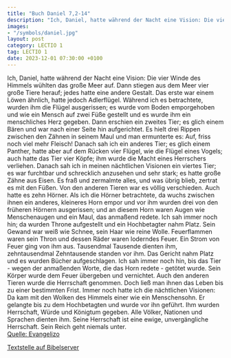 ```yaml
---
title: "Buch Daniel 7,2-14"
description: "Ich, Daniel, hatte während der Nacht eine Vision: Die vier Winde des Himmels wühlten das große Meer auf. Dann stiegen aus dem Meer vier große Tiere herauf; jedes hatte eine andere Gestalt. Das erste war einem Löwen ähnlich, hatte jedoch Adlerflügel. Während ich es betrachtete, wu...."
images:
- "/symbols/daniel.jpg"
layout: post
category: LECTIO 1
tag: LECTIO 1
date: 2023-12-01 07:30:00 +0100
---
```

Ich, Daniel, hatte während der Nacht eine Vision: Die vier Winde des Himmels wühlten das große Meer auf.
Dann stiegen aus dem Meer vier große Tiere herauf; jedes hatte eine andere Gestalt.
Das erste war einem Löwen ähnlich, hatte jedoch Adlerflügel. Während ich es betrachtete, wurden ihm die Flügel ausgerissen; es wurde vom Boden emporgehoben und wie ein Mensch auf zwei Füße gestellt und es wurde ihm ein menschliches Herz gegeben.<!--more-->
Dann erschien ein zweites Tier; es glich einem Bären und war nach einer Seite hin aufgerichtet. Es hielt drei Rippen zwischen den Zähnen in seinem Maul und man ermunterte es: Auf, friss noch viel mehr Fleisch!
Danach sah ich ein anderes Tier; es glich einem Panther, hatte aber auf dem Rücken vier Flügel, wie die Flügel eines Vogels; auch hatte das Tier vier Köpfe; ihm wurde die Macht eines Herrschers verliehen.
Danach sah ich in meinen nächtlichen Visionen ein viertes Tier; es war furchtbar und schrecklich anzusehen und sehr stark; es hatte große Zähne aus Eisen. Es fraß und zermalmte alles, und was übrig blieb, zertrat es mit den Füßen. Von den anderen Tieren war es völlig verschieden. Auch hatte es zehn Hörner.
Als ich die Hörner betrachtete, da wuchs zwischen ihnen ein anderes, kleineres Horn empor und vor ihm wurden drei von den früheren Hörnern ausgerissen; und an diesem Horn waren Augen wie Menschenaugen und ein Maul, das anmaßend redete.
Ich sah immer noch hin; da wurden Throne aufgestellt und ein Hochbetagter nahm Platz. Sein Gewand war weiß wie Schnee, sein Haar wie reine Wolle. Feuerflammen waren sein Thron und dessen Räder waren loderndes Feuer.
Ein Strom von Feuer ging von ihm aus. Tausendmal Tausende dienten ihm, zehntausendmal Zehntausende standen vor ihm. Das Gericht nahm Platz und es wurden Bücher aufgeschlagen.
Ich sah immer noch hin, bis das Tier - wegen der anmaßenden Worte, die das Horn redete - getötet wurde. Sein Körper wurde dem Feuer übergeben und vernichtet.
Auch den anderen Tieren wurde die Herrschaft genommen. Doch ließ man ihnen das Leben bis zu einer bestimmten Frist.
Immer noch hatte ich die nächtlichen Visionen: Da kam mit den Wolken des Himmels einer wie ein Menschensohn. Er gelangte bis zu dem Hochbetagten und wurde vor ihn geführt.
Ihm wurden Herrschaft, Würde und Königtum gegeben. Alle Völker, Nationen und Sprachen dienten ihm. Seine Herrschaft ist eine ewige, unvergängliche Herrschaft. Sein Reich geht niemals unter.<br>
[Quelle: Evangelizo](https://evangeliumtagfuertag.org/DE/gospel)

[Textstelle auf Bibelserver](https://www.bibleserver.com/EU/Daniel7,2-14)

